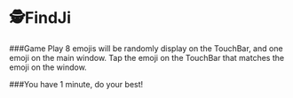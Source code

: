 # 🕵️FindJi

###Game Play
8 emojis will be randomly display on the TouchBar, and one emoji on the main window. Tap the emoji on the TouchBar that matches the emoji on the window.

###You have 1 minute, do your best!
